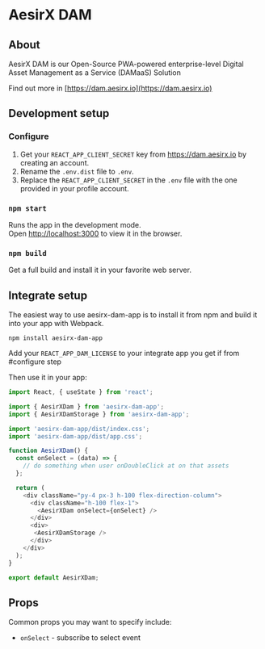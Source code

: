 # AesirX DAM

## About

AesirX DAM is our Open-Source PWA-powered enterprise-level Digital Asset Management as a Service (DAMaaS) Solution

Find out more in [https://dam.aesirx.io](https://dam.aesirx.io)

## Development setup

### Configure

1. Get your `REACT_APP_CLIENT_SECRET` key from https://dam.aesirx.io by creating an account.
1. Rename the `.env.dist` file to `.env`.
1. Replace the `REACT_APP_CLIENT_SECRET` in the `.env` file with the one provided in your profile account.

### `npm start`

Runs the app in the development mode.\
Open [http://localhost:3000](http://localhost:3000) to view it in the browser.

### `npm build`

Get a full build and install it in your favorite web server.


## Integrate setup

The easiest way to use aesirx-dam-app is to install it from npm and build it into your app with Webpack.

```
npm install aesirx-dam-app
```

Add your `REACT_APP_DAM_LICENSE` to your integrate app you get if from #configure step



Then use it in your app:

```js
import React, { useState } from 'react';

import { AesirXDam } from 'aesirx-dam-app';
import { AesirXDamStorage } from 'aesirx-dam-app';

import 'aesirx-dam-app/dist/index.css';
import 'aesirx-dam-app/dist/app.css';

function AesirXDam() {
  const onSelect = (data) => {
    // do something when user onDoubleClick at on that assets
  };

  return (
    <div className="py-4 px-3 h-100 flex-direction-column">
      <div className="h-100 flex-1">
        <AesirXDam onSelect={onSelect} />
      </div>
      <div>
       <AesirXDamStorage />
      </div>
    </div>
  );
}

export default AesirXDam;

```

## Props

Common props you may want to specify include:

- `onSelect` - subscribe to select event